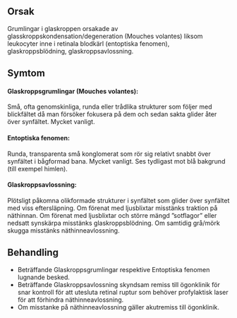 ## Orsak

Grumlingar i glaskroppen orsakade av glasskroppskondensation/degeneration (Mouches volantes) liksom leukocyter inne i retinala blodkärl (entoptiska fenomen), glaskroppsblödning, glaskroppsavlossning.

## Symtom

#### Glaskroppsgrumlingar (Mouches volantes):

Små, ofta genomskinliga, runda eller trådlika strukturer som följer med blickfältet då man försöker fokusera på dem och sedan sakta glider åter över synfältet. Mycket vanligt.

#### Entoptiska fenomen:

Runda, transparenta små konglomerat som rör sig relativt snabbt över synfältet i bågformad bana. Mycket vanligt. Ses tydligast mot blå bakgrund (till exempel himlen).

#### Glaskroppsavlossning:

Plötsligt påkomna olikformade strukturer i synfältet som glider över synfältet med viss eftersläpning. Om förenat med ljusblixtar misstänks traktion på näthinnan. Om förenat med ljusblixtar och större mängd ”sotflagor” eller nedsatt synskärpa misstänks glaskroppsblödning. Om samtidig grå/mörk skugga misstänks näthinneavlossning.

## Behandling

- Beträffande Glaskroppsgrumlingar respektive Entoptiska fenomen lugnande besked.
- Beträffande Glaskroppsavlossning skyndsam remiss till ögonklinik för snar kontroll för att utesluta retinal ruptur som behöver profylaktisk laser för att förhindra näthinneavlossning.
- Om misstanke på näthinneavlossning gäller akutremiss till ögonklinik.

